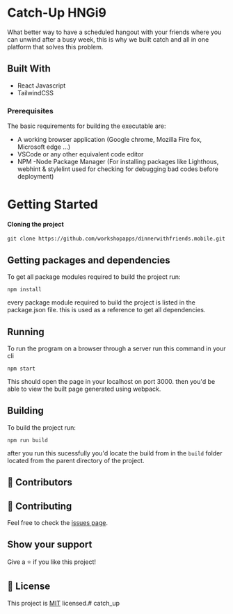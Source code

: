# Catch-Up HNGi9 

What better way to have a scheduled hangout with your friends where you can unwind after a busy week, this is why we built 
catch and all in one platform that solves this problem.

<!-- ![screenshot](./src/images/screenshot.png)
My goal here is to Build a single page web application for metaverse using the React library, Click [here](https://metaverse-bnb.netlify.app/) to get a live preview of the project. -->

## Built With
- React Javascript
- TailwindCSS

### Prerequisites
The basic requirements for building the executable are:

- A working browser application (Google chrome, Mozilla Fire fox, Microsoft edge ...)
- VSCode or any other equivalent code editor
- NPM -Node Package Manager (For installing packages like Lighthous, webhint & stylelint used for checking for debugging bad codes before deployment)

# Getting Started

#### Cloning the project

```
git clone https://github.com/workshopapps/dinnerwithfriends.mobile.git
```
## Getting packages and dependencies
To get all package modules required to build the project run:
```
npm install
```
every package module required to build the project is listed in the package.json file. this is used as a reference to get all dependencies.

## Running

To run the program on a browser through a server run this command in your cli
```
npm start
```
This should open the page in your localhost on port 3000. then you'd be able to view the built page generated using webpack.

## Building

To build the project run:
```
npm run build
```
after you run this sucessfully you'd locate the build from in the ```build``` folder located from the parent directory of the project.

## 🤝 Contributors

## 🤝 Contributing

Feel free to check the [issues page](../../issues/).


## Show your support

Give a ⭐️ if you like this project!

## 📝 License

This project is [MIT](./MIT.md) licensed.# catch_up
